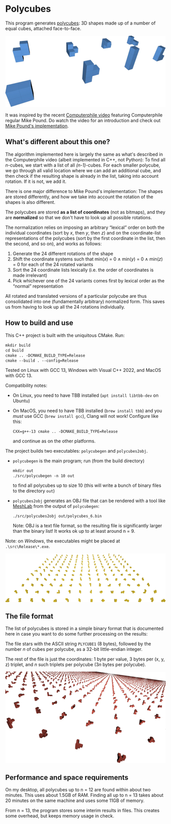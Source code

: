 # Polycubes

This program generates [polycubes](https://en.wikipedia.org/wiki/Polycube):
3D shapes made up of a number of equal cubes, attached face-to-face.

![All possible tetracubes](./tetracubes.webp)

It was inspired by the recent [Computerphile video](https://www.youtube.com/watch?v=g9n0a0644B4)
featuring Computerphile regular Mike Pound. Do watch the video for an introduction
and check out [Mike Pound's implementation](https://github.com/mikepound/cubes).

## What's different about this one?

The algorithm implemented here is largely the same as what's described in the
Computerphile video (albeit implemented in C++, not Python): To find all *n*-cubes,
we start with a list of all *(n-1)*-cubes. For each smaller polycube, we go through
all valid location where we can add an additional cube, and then check if the
resulting shape is already in the list, taking into account rotation. If it is
not, we add it.

There is one major difference to Mike Pound's implementation: The shapes are
stored differently, and how we take into account the rotation of the shapes is
also different.

The polycubes are stored **as a list of coordinates** (not as bitmaps), and they
are **normalized** so that we don't have to look up all possible rotations.

The normalization relies on imposing an arbitrary “lexical” order on both the
individual coordinates (sort by *x*, then *y*, then *z*) and on the coordinate-list
representations of the polycubes (sort by the first coordinate in the list, then
the second, and so on), and works as follows:

1. Generate the 24 different rotations of the shape
2. Shift the coordinate systems such that min(*x*) = 0 ∧ min(*y*) = 0 ∧ min(*z*) = 0
   for each of the 24 rotated variants
3. Sort the 24 coordinate lists lexically (i.e. the order of coordinates
   is made irrelevant)
4. Pick whichever one of the 24 variants comes first by lexical order as the
   “normal” representation

All rotated and translated versions of a particular polycube are thus consolidated
into one (fundamentally arbitrary) normalized form. This saves us from having to
look up all the 24 rotations individually.

## How to build and use

This C++ project is built with the uniquitous CMake. Run:

    mkdir build
    cd build
    cmake .. -DCMAKE_BUILD_TYPE=Release
    cmake --build . --config=Release

Tested on Linux with GCC 13, Windows with Visual C++ 2022, and MacOS with GCC 13.

Compatibility notes:
 * On Linux, you need to have TBB installed (`apt install libtbb-dev` on Ubuntu)
 * On MacOS, you need to have TBB installed (`brew install tbb`) and you *must*
   use GCC (`brew install gcc`), Clang will not work! Configure like this:

       CXX=g++-13 cmake .. -DCMAKE_BUILD_TYPE=Release

    and continue as on the other platforms.

The project builds two executables: `polycubegen` and `polycubes2obj`.

* `polycubegen` is the main program; run (from the build directory)

      mkdir out
      ./src/polycubegen -n 10 out

  to find all polycubes up to size 10 (this will write a bunch of binary files
  to the directory `out`)
* `polycubes2obj` generates an OBJ file that can be rendered with a tool like
  [MeshLab](https://www.meshlab.net/) from the output of `polycubegen`:

      ./src/polycubes2obj out/polycubes_6.bin

  Note: OBJ is a text file format, so the resulting file is significantly larger
  than the binary list! It works ok up to at least around n = 9.

Note: on *Windows*, the executables might be placed at `.\src\Release\*.exe`.

![All possible hexacubes](hexacubes.webp)

## The file format

The list of polycubes is stored in a simple binary format that is documented here
in case you want to do some further processing on the results:

The file stars with the ASCII string `PLYCUBE1` (8 bytes), followed by the number
*n* of cubes per polycube, as a 32-bit little-endian integer.

The rest of the file is just the coordinates: 1 byte per value, 3 bytes per
(x, y, z) triplet, and *n* such triplets per polycube (3*n* bytes per polycube).

![Some possible 9-cubes](enneacubes.webp)

## Performance and space requirements

On my desktop, all polycubes up to n = 12 are found within about two minutes.
This uses about 1.5GB of RAM. Finding all up to n = 13 takes about 20 minutes
on the same machine and uses some 11GB of memory.

From n = 13, the program stores some interim results in files. This creates some
overhead, but keeps memory usage in check.
